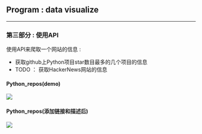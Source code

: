 ## Program : data visualize
---------------------------
### 第三部分 : 使用API

使用API来爬取一个网站的信息 :
* 获取github上Python项目star数目最多的几个项目的信息
* TODO ： 获取HackerNews网站的信息

#### Python_repos(demo)
![](https://img-blog.csdnimg.cn/20191104223439799.png?x-oss-process=image/watermark,type_ZmFuZ3poZW5naGVpdGk,shadow_10,text_aHR0cHM6Ly9ibG9nLmNzZG4ubmV0L2xhbmNlbG90MDkwMg==,size_16,color_FFFFFF,t_70)

#### Python_repos(添加链接和描述后)
![](https://img-blog.csdnimg.cn/20191104223715470.png?x-oss-process=image/watermark,type_ZmFuZ3poZW5naGVpdGk,shadow_10,text_aHR0cHM6Ly9ibG9nLmNzZG4ubmV0L2xhbmNlbG90MDkwMg==,size_16,color_FFFFFF,t_70)